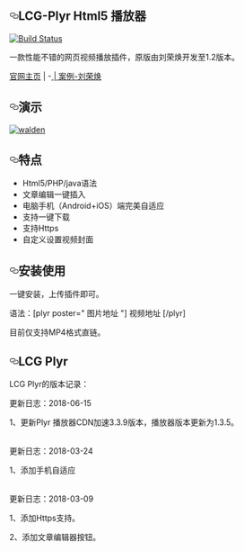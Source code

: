 
<article class="markdown-body entry-content" itemprop="text"><h1><a id="user-content-LCG-Plyr Html5 播放器" class="anchor" aria-hidden="true" href="#LCG-Plyr Html5 播放器"><svg class="octicon octicon-link" viewBox="0 0 16 16" version="1.1" width="16" height="16" aria-hidden="true"><path fill-rule="evenodd" d="M4 9h1v1H4c-1.5 0-3-1.69-3-3.5S2.55 3 4 3h4c1.45 0 3 1.69 3 3.5 0 1.41-.91 2.72-2 3.25V8.59c.58-.45 1-1.27 1-2.09C10 5.22 8.98 4 8 4H4c-.98 0-2 1.22-2 2.5S3 9 4 9zm9-3h-1v1h1c1 0 2 1.22 2 2.5S13.98 12 13 12H9c-.98 0-2-1.22-2-2.5 0-.83.42-1.64 1-2.09V6.25c-1.09.53-2 1.84-2 3.25C6 11.31 7.55 13 9 13h4c1.45 0 3-1.69 3-3.5S14.5 6 13 6z"></path></svg></a>LCG-Plyr Html5 播放器</h1>
<p><a href="https://github.com/Lion-R/Plyr" rel="nofollow"><img src="https://camo.githubusercontent.com/11bd7bfc7c1e8b3f151b48a346bd8d88a5fd347e/68747470733a2f2f7472617669732d63692e6f72672f6d656f6c752f77616c64656e2e7376673f6272616e63683d6d6173746572" alt="Build Status" data-canonical-src="https://travis-ci.org/meolu/walden.svg?branch=master" style="max-width:100%;"></a></p>
<p>一款性能不错的网页视频播放插件，原版由刘荣焕开发至1.2版本。
<p><a href="http://www.lion-r.cn" rel="nofollow">官网主页</a> | -<a href="https://www.lion-r.cn/n/" rel="nofollow"> | 案例-<a href="https://liuronghuan.com/plyr1-2.html" rel="nofollow">刘荣焕</a></p>
<h2><a id="user-content-演示" class="anchor" aria-hidden="true" href="#演示"><svg class="octicon octicon-link" viewBox="0 0 16 16" version="1.1" width="16" height="16" aria-hidden="true"><path fill-rule="evenodd" d="M4 9h1v1H4c-1.5 0-3-1.69-3-3.5S2.55 3 4 3h4c1.45 0 3 1.69 3 3.5 0 1.41-.91 2.72-2 3.25V8.59c.58-.45 1-1.27 1-2.09C10 5.22 8.98 4 8 4H4c-.98 0-2 1.22-2 2.5S3 9 4 9zm9-3h-1v1h1c1 0 2 1.22 2 2.5S13.98 12 13 12H9c-.98 0-2-1.22-2-2.5 0-.83.42-1.64 1-2.09V6.25c-1.09.53-2 1.84-2 3.25C6 11.31 7.55 13 9 13h4c1.45 0 3-1.69 3-3.5S14.5 6 13 6z"></path></svg></a>演示</h2>
<p><a target="_blank" href="https://github.com/Lion-R/Plyr/blob/master/Plyr-Demo.gif"><img src="https://github.com/Lion-R/Plyr/blob/master/Plyr-Demo.gif" alt="walden" data-canonical-src="https://github.com/Lion-R/Plyr/blob/master/Plyr-Demo.gif" style="max-width:100%;"></a></p>
<h2><a id="user-content-特点" class="anchor" aria-hidden="true" href="#特点"><svg class="octicon octicon-link" viewBox="0 0 16 16" version="1.1" width="16" height="16" aria-hidden="true"><path fill-rule="evenodd" d="M4 9h1v1H4c-1.5 0-3-1.69-3-3.5S2.55 3 4 3h4c1.45 0 3 1.69 3 3.5 0 1.41-.91 2.72-2 3.25V8.59c.58-.45 1-1.27 1-2.09C10 5.22 8.98 4 8 4H4c-.98 0-2 1.22-2 2.5S3 9 4 9zm9-3h-1v1h1c1 0 2 1.22 2 2.5S13.98 12 13 12H9c-.98 0-2-1.22-2-2.5 0-.83.42-1.64 1-2.09V6.25c-1.09.53-2 1.84-2 3.25C6 11.31 7.55 13 9 13h4c1.45 0 3-1.69 3-3.5S14.5 6 13 6z"></path></svg></a>特点</h2>
<ul>
<li>Html5/PHP/java语法</li>
<li>文章编辑一键插入</li>
<li>电脑手机（Android+iOS）端完美自适应</li>
<li>支持一键下载</li>
<li>支持Https</li>
<li>自定义设置视频封面</li>
</ul>
<h2><a id="user-content-安装" class="anchor" aria-hidden="true" href="#一安装"><svg class="octicon octicon-link" viewBox="0 0 16 16" version="1.1" width="16" height="16" aria-hidden="true"><path fill-rule="evenodd" d="M4 9h1v1H4c-1.5 0-3-1.69-3-3.5S2.55 3 4 3h4c1.45 0 3 1.69 3 3.5 0 1.41-.91 2.72-2 3.25V8.59c.58-.45 1-1.27 1-2.09C10 5.22 8.98 4 8 4H4c-.98 0-2 1.22-2 2.5S3 9 4 9zm9-3h-1v1h1c1 0 2 1.22 2 2.5S13.98 12 13 12H9c-.98 0-2-1.22-2-2.5 0-.83.42-1.64 1-2.09V6.25c-1.09.53-2 1.84-2 3.25C6 11.31 7.55 13 9 13h4c1.45 0 3-1.69 3-3.5S14.5 6 13 6z"></path></svg></a>安装使用</h2>
<p>一键安装，上传插件即可。</p>
<p>语法：[plyr poster=" 图片地址 "] 视频地址 [/plyr]</p>
<p>目前仅支持MP4格式直链。</p>

<h2><a id="user-content-changelog" class="anchor" aria-hidden="true" href="#changelog"><svg class="octicon octicon-link" viewBox="0 0 16 16" version="1.1" width="16" height="16" aria-hidden="true"><path fill-rule="evenodd" d="M4 9h1v1H4c-1.5 0-3-1.69-3-3.5S2.55 3 4 3h4c1.45 0 3 1.69 3 3.5 0 1.41-.91 2.72-2 3.25V8.59c.58-.45 1-1.27 1-2.09C10 5.22 8.98 4 8 4H4c-.98 0-2 1.22-2 2.5S3 9 4 9zm9-3h-1v1h1c1 0 2 1.22 2 2.5S13.98 12 13 12H9c-.98 0-2-1.22-2-2.5 0-.83.42-1.64 1-2.09V6.25c-1.09.53-2 1.84-2 3.25C6 11.31 7.55 13 9 13h4c1.45 0 3-1.69 3-3.5S14.5 6 13 6z"></path></svg></a>LCG Plyr</h2>
<p>LCG Plyr的版本记录：</p>  

  更新日志：2018-06-15

  1、更新Plyr 播放器CDN加速3.3.9版本，播放器版本更新为1.3.5。
  
<br>
  更新日志：2018-03-24

  1、添加手机自适应

<br>
  更新日志：2018-03-09

  1、添加Https支持。

  2、添加文章编辑器按钮。

